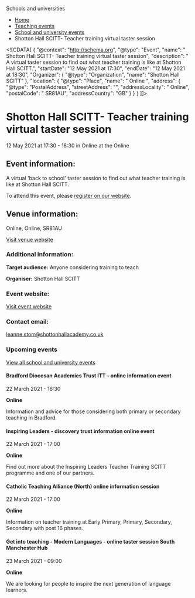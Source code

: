 Schools and universities

*   [Home](/)
*   [Teaching events](/teaching-events)
*   [School and university events](/teaching-events/training-provider-events)
*   Shotton Hall SCITT- Teacher training virtual taster session

<!\[CDATA\[ { "@context": "http://schema.org", "@type": "Event", "name": " Shotton Hall SCITT- Teacher training virtual taster session", "description": " A virtual taster session to find out what teacher training is like at Shotton Hall SCITT.", "startDate": "12 May 2021 at 17:30", "endDate": "12 May 2021 at 18:30", "Organizer": { "@type": "Organization", "name": "Shotton Hall SCITT" }, "location": { "@type": "Place", "name": " Online ", "address": { "@type": "PostalAddress", "streetAddress": "", "addressLocality": " Online", "postalCode": " SR81AU", "addressCountry": "GB" } } } \]\]>

Shotton Hall SCITT- Teacher training virtual taster session
===========================================================

12 May 2021 at 17:30 - 18:30 in Online at the Online

Event information:
------------------

A virtual 'back to school' taster session to find out what teacher training is like at Shotton Hall SCITT.

To attend this event, please [register on our website](https://www.shottonhallscitt.co.uk/back-to-school-day-at-shotton-hall-).

Venue information:
------------------

Online, Online, SR81AU

[Visit venue website](https://www.shottonhallscitt.co.uk/back-to-school-day-at-shotton-hall- "Online")

### Additional information:

**Target audience:** Anyone considering training to teach

**Organiser:** Shotton Hall SCITT

### Event website:

[Visit event website](https://www.shottonhallscitt.co.uk/back-to-school-day-at-shotton-hall-)

### Contact email:

[leanne.storr@shottonhallacademy.co.uk](mailto:leanne.storr@shottonhallacademy.co.uk)

### Upcoming events

[View all school and university events](/teaching-events/training-provider-events)

[](/teaching-events/training-provider-events/210322-bradford-diocesan-academies-trust-itt-online-information-event)

#### Bradford Diocesan Academies Trust ITT - online information event

22 March 2021 - 16:30

**Online**

Information and advice for those considering both primary or secondary teaching in Bradford.

[](/teaching-events/training-provider-events/210322-inspiring-leaders-discovery-trust-information-online-event)

#### Inspiring Leaders - discovery trust information online event

22 March 2021 - 17:00

**Online**

Find out more about the Inspiring Leaders Teacher Training SCITT programme and one of our partners.

[](/teaching-events/training-provider-events/210322-catholic-teaching-alliance-north-online-information-session)

#### Catholic Teaching Alliance (North) online information session

22 March 2021 - 17:00

**Online**

Information on teacher training at Early Primary, Primary, Secondary, Secondary with post 16 phases.

[](/teaching-events/training-provider-events/210323-get-into-teaching-modern-languages-online-taster-session-south-manchester-hub)

#### Get into teaching - Modern Languages - online taster session South Manchester Hub

23 March 2021 - 09:00

**Online**

We are looking for people to inspire the next generation of language learners.